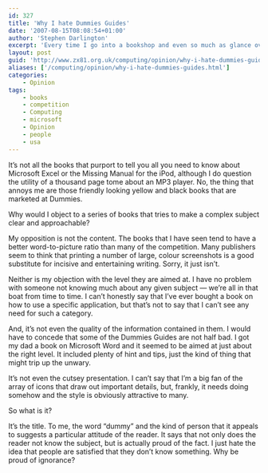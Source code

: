```yaml
---
id: 327
title: 'Why I hate Dummies Guides'
date: '2007-08-15T08:08:54+01:00'
author: 'Stephen Darlington'
excerpt: 'Every time I go into a bookshop and even so much as glance over at the computer section my blood-pressure rises and I start to see red.'
layout: post
guid: 'http://www.zx81.org.uk/computing/opinion/why-i-hate-dummies-guides.html'
aliases: ['/computing/opinion/why-i-hate-dummies-guides.html']
categories:
    - Opinion
tags:
    - books
    - competition
    - Computing
    - microsoft
    - Opinion
    - people
    - usa
---
```


It’s not all the books that purport to tell you all you need to know about Microsoft Excel or the Missing Manual for the iPod, although I do question the utility of a thousand page tome about an MP3 player. No, the thing that annoys me are those friendly looking yellow and black books that are marketed at Dummies.

Why would I object to a series of books that tries to make a complex subject clear and approachable?

My opposition is not the content. The books that I have seen tend to have a better word-to-picture ratio than many of the competition. Many publishers seem to think that printing a number of large, colour screenshots is a good substitute for incisive and entertaining writing. Sorry, it just isn’t.

Neither is my objection with the level they are aimed at. I have no problem with someone not knowing much about any given subject — we’re all in that boat from time to time. I can’t honestly say that I’ve ever bought a book on how to use a specific application, but that’s not to say that I can’t see any need for such a category.

And, it’s not even the quality of the information contained in them. I would have to concede that some of the Dummies Guides are not half bad. I got my dad a book on Microsoft Word and it seemed to be aimed at just about the right level. It included plenty of hint and tips, just the kind of thing that might trip up the unwary.

It’s not even the cutsey presentation. I can’t say that I’m a big fan of the array of icons that draw out important details, but, frankly, it needs doing somehow and the style is obviously attractive to many.

So what is it?

It’s the title. To me, the word “dummy” and the kind of person that it appeals to suggests a particular attitude of the reader. It says that not only does the reader not know the subject, but is actually proud of the fact. I just hate the idea that people are satisfied that they don’t know something. Why be proud of ignorance?